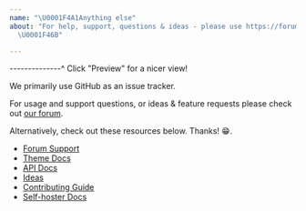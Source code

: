 ```yaml
---
name: "\U0001F4A1Anything else"
about: "For help, support, questions & ideas - please use https://forum.ghost.org
  \U0001F46B"

---
```


--------------^ Click "Preview" for a nicer view!

We primarily use GitHub as an issue tracker.

For usage and support questions, or ideas & feature requests please check out [our forum](https://forum.ghost.org).

Alternatively, check out these resources below. Thanks! 😁.

- [Forum Support](https://forum.ghost.org/c/help)
- [Theme Docs](http://themes.ghost.org/)
- [API Docs](https://api.ghost.org/)
- [Ideas](https://forum.ghost.org/c/Ideas)
- [Contributing Guide](https://docs.ghost.org/docs/contributing)
- [Self-hoster Docs](https://docs.ghost.org/)
